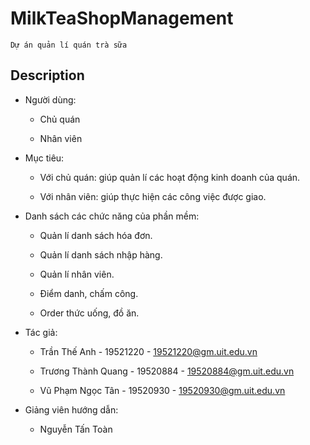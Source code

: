 # MilkTeaShopManagement
` Dự án quản lí quán trà sữa `
## Description 

  - Người dùng:
  
      - Chủ quán
      
      - Nhân viên 
      
  - Mục tiêu:
  
    - Với chủ quán: giúp quản lí các hoạt động kinh doanh của quán.
    
    - Với nhân viên: giúp thực hiện các công việc được giao.
    
  - Danh sách các chức năng của phần mềm: 
  
    - Quản lí danh sách hóa đơn.
    
    - Quản lí danh sách nhập hàng.
    
    - Quản lí nhân viên.
    
    - Điểm danh, chấm công.
    
    - Order thức uống, đồ ăn.
  
  - Tác giả:
  
    - Trần Thế Anh - 19521220 - 19521220@gm.uit.edu.vn
    
    - Trương Thành Quang - 19520884 - 19520884@gm.uit.edu.vn
    
    - Vũ Phạm Ngọc Tân - 19520930 - 19520930@gm.uit.edu.vn
    
   - Giảng viên hướng dẫn:
    
      - Nguyễn Tấn Toàn
 
